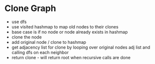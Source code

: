 # Clone Graph

- use dfs
- use visited hashmap to map old nodes to their clones
- base case is if no node or node already exists in hashmap
- clone the node
- add original node / clone to hashmap
- get adjacency list for clone by looping over original nodes adj list and calling dfs on each neighbor
- return clone - will return root when recursive calls are done
